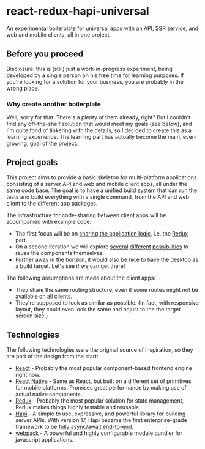 # react-redux-hapi-universal

An experimental boilerplate for universal apps with an API, SSR service, and web and mobile clients, all in one project.

## Before you proceed

Disclosure: this is (still) just a work-in-progress experiment, being developed by a single person on his free time for learning purposes. If you're looking for a solution for your business, you are probably in the wrong place.

### Why create another boilerplate

Well, sorry for that. There's a plenty of them already, right? But I couldn't find any off-the-shelf solution that would meet my goals (see below), and I'm quite fond of tinkering with the details, so I decided to create this as a learning experience. The learning part has actually become the main, ever-growing, goal of the project.

## Project goals

This project aims to provide a basic skeleton for multi-platform applications consisting of a server API and web and mobile client apps, all under the same code base. The goal is to have a unified build system that can run the tests and build everything with a single command, from the API and web client to the different app packages.

The infrastructure for code-sharing between client apps will be accompanied with example code:

* The first focus will be on [sharing the application logic](http://jkaufman.io/react-web-native-codesharing/), i.e. the [Redux](https://redux.js.org/) part.
* On a second iteration we will explore [several](https://hackernoon.com/code-reuse-using-higher-order-hoc-and-stateless-functional-components-in-react-and-react-native-6eeb503c665) [different](https://medium.com/@aakashns/sharing-components-between-react-and-react-native-f6ce3713658a) [possibilities](https://github.com/necolas/react-native-web) to reuse the components themselves.
* Further away in the horizon, it would also be nice to have the [desktop](https://electronjs.org/) as a build target. Let's see if we can get there!

The following assumptions are made about the client apps:

* They share the same routing structure, even if some routes might not be available on all clients.
* They're supposed to look as similar as possible. (In fact, with responsive layout, they could even look the same and adjust to the the target screen size.)

## Technologies

The following technologies were the original source of inspiration, so they are part of the design from the start:

* [React](https://reactjs.org/) - Probably the most popular component-based frontend engine right now.
* [React Native](https://facebook.github.io/react-native/) - Same as React, but built on a different set of primitives for mobile platforms. Promises great performance by making use of actual native components.
* [Redux](https://redux.js.org/) - Probably the most popular solution for state management, Redux makes things highly testable and reusable.
* [Hapi](https://hapijs.com/) - A simple to use, expressive, and powerful library for building server APIs. With version 17, Hapi became the first enterprise-grade framework to be [fully async/await end-to-end](https://github.com/hapijs/hapi/issues/3658).
* [webpack](https://webpack.js.org/) - A powerful and highly configurable module bundler for javascript applications.

